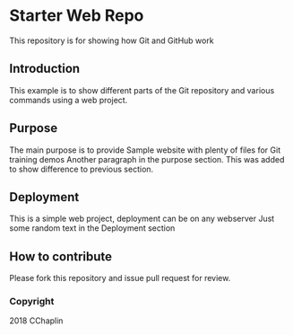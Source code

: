 # Starter Web Repo

This repository is for showing how Git and GitHub work

## Introduction
This example is to show different parts of the Git repository and various commands using a web project.

## Purpose
The main purpose is to provide Sample website with plenty of files for Git training  demos
Another paragraph in the purpose section. This was added to show difference to previous section.

## Deployment

This is a simple web project, deployment can be on any webserver
Just some random text in the Deployment section

## How to contribute
Please fork this repository and issue pull request for review.

### Copyright
2018 CChaplin

